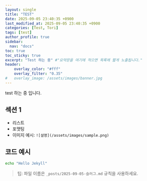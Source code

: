 ```yaml
---
layout: single
title: "TEST"
date: 2025-09-05 23:40:35 +0900
last_modified_at: 2025-09-05 23:40:35 +0900
categories: [Test, Tori]
tags: [test]
author_profile: true
sidebar:
  nav: "docs" 
toc: true
toc_sticky: true
excerpt: "Test 하는 중" #"요약문을 여기에 적으면 목록에 짧게 노출됩니다."
header:
    overlay_color: "#fff"
    overlay_filter: "0.35"
#   overlay_image: /assets/images/banner.jpg
---
```


test 하는 중 입니다. <!-- more -->

## 섹션 1
- 리스트
- 포맷팅
- 이미지 예시: `![설명](/assets/images/sample.png)`

## 코드 예시
```bash
echo "Hello Jekyll"
```

> 팁: 파일 이름은 `_posts/2025-09-05-슬러그.md` 규칙을 사용하세요.
